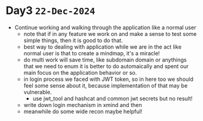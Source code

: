 # Day3 `22-Dec-2024`
- Continue working and walking through the application like a normal user
    - note that if in any feature we work on and make a sense to test some simple things, then it is good to do that.
    - best way to dealing with application while we are in the act like normal user is that to create a mindmap, it's a miracle!
    - do multi work will save time, like subdomain domain or anythings that we need to enum it is better to do automaically and spent our main focus on the application behavior or so.
    - in login process we faced with JWT token, so in here too we should feel some sense about it, because implementation of that may be vulnerable.
        - use jwt_tool and  hashcat and common jwt secrets but no result!
    - write down login mechanism in xmind and then
    - meanwhile do some wide recon maybe helpful!
